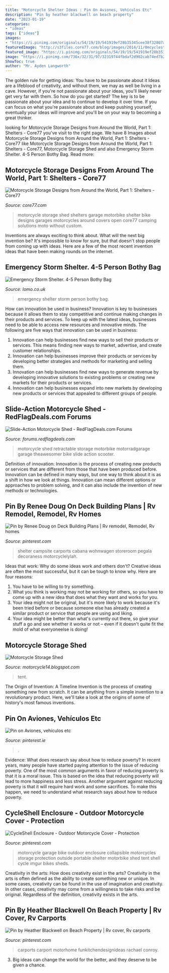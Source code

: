 ```yaml
---
title: "Motorcycle Shelter Ideas : Pin On Aviones, Vehículos Etc"
description: "Pin by heather blackwell on beach property"
date: "2023-01-19"
categories:
- "ideas"
tags: ["ideas"]
images:
- "https://i.pinimg.com/originals/54/19/19/541919ef28b35345cee38f32807a51e8.jpg"
featuredImage: "http://s3files.core77.com/blog/images/2014/11/0mcyclestorage.jpg"
featured_image: "https://i.pinimg.com/originals/54/19/19/541919ef28b35345cee38f32807a51e8.jpg"
image: "https://i.pinimg.com/736x/32/31/97/32319744fbdaf2d902cab74ed7b2f354.jpg"
ShowToc: true
author: "Mr. Ayden Langworth"
---
```



The golden rule for getting ideas: You have to be passionate about it
Ideas are a lifeblood of creativity, and without them, we may as well be living in a cave. However, if you're not passionate about your ideas, you'll likely never get very far with them. So how do you get started? The key is to be passionate about your idea and to continue to develop it over time. If you can focus on what you're passionate about and keep pushing yourself, eventually your ideas will improve and you'll be on your way to becoming a great thinker.

	

		
looking for Motorcycle Storage Designs from Around the World, Part 1: Shelters - Core77 you've visit to the right page. We have 8 Images about Motorcycle Storage Designs from Around the World, Part 1: Shelters - Core77 like Motorcycle Storage Designs from Around the World, Part 1: Shelters - Core77, Motorcycle Storage Shed and also Emergency Storm Shelter. 4-5 Person Bothy Bag. Read more:
		
    
## Motorcycle Storage Designs From Around The World, Part 1: Shelters - Core77

<img loading=lazy src="http://s3files.core77.com/blog/images/2014/11/0mcyclestorage.jpg" onerror="this.onerror=null;this.src='https://tse2.mm.bing.net/th?id=OIP.ur-vM_tCvOZ-T_F2DTFjzQHaGg&amp;pid=15.1';" alt="Motorcycle Storage Designs from Around the World, Part 1: Shelters - Core77">

_Source: core77.com_

>motorcycle storage shed shelters garage motorbike shelter bike designs garages motorcycles around covers open core77 camping solutions moto without custom. 

	

Inventions are always exciting to think about. What will the next big invention be? It's impossible to know for sure, but that doesn't stop people from coming up with ideas. Here are a few of the most recent invention ideas that have been making rounds on the internet.

    
## Emergency Storm Shelter. 4-5 Person Bothy Bag

<img loading=lazy src="http://www.lomo.co.uk/acatalog/4-5-Man-Emergency-Shelter-3.jpg" onerror="this.onerror=null;this.src='https://tse2.mm.bing.net/th?id=OIP.Dg_nuAs93DAvCoAFkILZbwHaHa&amp;pid=15.1';" alt="Emergency Storm Shelter. 4-5 Person Bothy Bag">

_Source: lomo.co.uk_

>emergency shelter storm person bothy bag. 

	

How can innovation be used in business?
Innovation is key to businesses because it allows them to stay competitive and continue making changes in their products and services. To keep up with the latest ideas, businesses need to be able to access new resources and innovative minds. The following are five ways that innovation can be used in business: 
1. Innovation can help businesses find new ways to sell their products or services. This means finding new ways to market, advertise, and create customer relationships. 
2. Innovation can help businesses improve their products or services by developing better strategies and methods for marketing and selling them. 
3. Innovation can help businesses find new ways to generate revenue by developing innovative solutions to existing problems or creating new markets for their products or services. 
4. Innovation can help businesses expand into new markets by developing new products or services that appealed to different groups of people. 

    
## Slide-Action Motorcycle Shed - RedFlagDeals.com Forums

<img loading=lazy src="https://theawesomer.com/photos/2014/10/retractable_motorcycle_shed_3.jpg" onerror="this.onerror=null;this.src='https://tse2.mm.bing.net/th?id=OIP.6jLrg-wv085O4RtDy8ft3QHaFj&amp;pid=15.1';" alt="Slide-Action Motorcycle Shed - RedFlagDeals.com Forums">

_Source: forums.redflagdeals.com_

>motorcycle shed retractable storage motorbike motorradgarage garage theawesomer bike slide action scooter. 

	

Definition of innovation:
Innovation is the process of creating new products or services that are different from those that have been produced before. Innovation can be defined in many ways, but one way to think about it is as a shift in how we look at things. Innovation can mean different options or approaches to problem solving, and it can also include the invention of new methods or technologies.

    
## Pin By Renee Doug On Deck Building Plans | Rv Remodel, Remodel, Rv Homes

<img loading=lazy src="https://i.pinimg.com/736x/32/31/97/32319744fbdaf2d902cab74ed7b2f354.jpg" onerror="this.onerror=null;this.src='https://tse3.mm.bing.net/th?id=OIP.kIUIIIzl_S896GpiKNGF2wHaFj&amp;pid=15.1';" alt="Pin by Renee Doug on Deck Building Plans | Rv remodel, Remodel, Rv homes">

_Source: pinterest.com_

>shelter campsite carports cabana wohnwagen storeroom pegala decoraness motorcyclelylah. 

	

Ideas that work: Why do some ideas work and others don't?
Creative ideas are often the most successful, but it can be tough to know why. Here are four reasons:
1. You have to be willing to try something.
2. What you think is working may not be working for others, so you have to come up with a new idea that does what they want and works for you.
3. Your idea might not be original, but it's more likely to work because it's been tried before or because someone else has already created a similar product or service that people are using and liking.
4. Your idea might be better than what's currently out there, so give your stuff a go and see whether it works or not – even if it doesn't quite fit the mold of what everyoneelse is doing!

    
## Motorcycle Storage Shed

<img loading=lazy src="https://4.bp.blogspot.com/-3I_WYQRA308/WPDyVkrVspI/AAAAAAAAAP4/jZUP-COB3OQUohDU9XgOIG1pwL5BfpZiQCLcB/s1200/17-Best-ideas-about-Motorcycle-Storage-Shed-on-Pinterest-Outdoor-.jpg" onerror="this.onerror=null;this.src='https://tse2.mm.bing.net/th?id=OIP.D9IteU29FYPe88DAEqJ2VAHaFZ&amp;pid=15.1';" alt="Motorcycle Storage Shed">

_Source: motorcycle14.blogspot.com_

>tent. 

	

The Origin of Invention: A Timeline
Invention is the process of creating something new from scratch. It can be anything from a simple invention to a revolutionary product. Here, we'll take a look at the origins of some of history's most famous inventions.

    
## Pin On Aviones, Vehículos Etc

<img loading=lazy src="https://i.pinimg.com/originals/19/49/00/194900564c1227898c1d77abbd10d4a2.jpg" onerror="this.onerror=null;this.src='https://tse2.mm.bing.net/th?id=OIP.R3tCbww0xheIViJEs2nfvAHaCo&amp;pid=15.1';" alt="Pin on Aviones, vehículos etc">

_Source: pinterest.ie_

>. 

	

Evidence: What does research say about how to reduce poverty?
In recent years, many people have started paying attention to the issue of reducing poverty. One of the most common arguments in favor of reducing poverty is that it is a moral issue. This is based on the idea that reducing poverty will lead to more happiness and less stress. Another argument against reducing poverty is that it will require hard work and some sacrifices. To make this happen, we need to understand what research says about how to reduce poverty.

    
## CycleShell Enclosure - Outdoor Motorcycle Cover - Protection

<img loading=lazy src="https://i.pinimg.com/originals/54/19/19/541919ef28b35345cee38f32807a51e8.jpg" onerror="this.onerror=null;this.src='https://tse3.mm.bing.net/th?id=OIP.eGdP6SdN64cCisN2jNyX5AHaDW&amp;pid=15.1';" alt="CycleShell Enclosure - Outdoor Motorcycle Cover - Protection">

_Source: pinterest.com_

>motorcycle garage bike outdoor enclosure collapsible motorcycles storage protection outside portable shelter motorbike shed tent shell cycle imgur bikes sheds. 

	

Creativity in the arts: How does creativity exist in the arts?
Creativity in the arts is often defined as the ability to create something new or unique. In some cases, creativity can be found in the use of imagination and creativity. In other cases, creativity may come from a willingness to take risks and be original. Regardless of the definition, creativity exists in the arts.

    
## Pin By Heather Blackwell On Beach Property | Rv Cover, Rv Carports

<img loading=lazy src="https://i.pinimg.com/originals/fd/ad/d1/fdadd1db8c269f3083a646b359394173.jpg" onerror="this.onerror=null;this.src='https://tse2.mm.bing.net/th?id=OIP.iB5qC7h3T9093pRk0Cy8qQHaFj&amp;pid=15.1';" alt="Pin by Heather Blackwell on Beach Property | Rv cover, Rv carports">

_Source: pinterest.com_

>carports carport motorhome funkitchendesignideas rachael conroy. 

	

3. Big ideas can change the world for the better, and they deserve to be given a chance.


